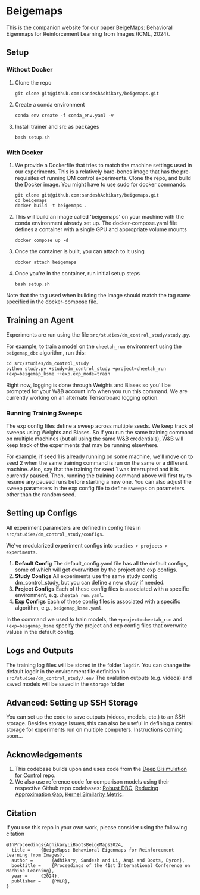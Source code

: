 # Beigemaps
This is the companion website for our paper BeigeMaps: Behavioral Eigenmaps for Reinforcement Learning from Images (ICML, 2024).

## Setup
### Without Docker
1. Clone the repo
   ```
   git clone git@github.com:sandeshAdhikary/beigemaps.git
   ```
3. Create a conda environment
   ```
   conda env create -f conda_env.yaml -v
   ```
4. Install trainer and src as packages
   ```
   bash setup.sh
   ```

### With Docker
1. We provide a Dockerfile that tries to match the machine settings used in our experiments. This is a relatively bare-bones image that has the pre-requisites of running DM control experiments.  Clone the repo, and build the Docker image. You might have to use sudo for docker commands.
   ```
   git clone git@github.com:sandeshAdhikary/beigemaps.git
   cd beigemaps
   docker build -t beigemaps .
   ```
2. This will build an image called 'beigemaps' on your machine with the conda environment already set up. The docker-compose.yaml file defines a container with a single GPU and appropriate volume mounts
   ```
   docker compose up -d
   ```
3. Once the container is built, you can attach to it using
   ```
   docker attach beigemaps
   ```
4. Once you're in the container, run initial setup steps
   ```
   bash setup.sh
   ```

Note that the tag used when building the image should match the tag name specified in the docker-compose file.

## Training an Agent
Experiments are run using the file ``src/studies/dm_control_study/study.py``.

For example, to train a model on the ``cheetah_run`` environment using the ``beigemap_dbc`` algorithm, run this:
```
cd src/studies/dm_control_study
python study.py +study=dm_control_study +project=cheetah_run +exp=beigemap_ksme ++exp.exp_mode=train
```
Right now, logging is done through Weights and Biases so you'll be prompted for your W&B account info when you run this command. We are currently working on an alternate Tensorboard logging option.

### Running Training Sweeps
The exp config files define a sweep across multiple seeds. We keep track of sweeps using Weights and Biases. So if you run the same training command on multiple machines (but all using the same W&B credentials), W&B will keep track of the experiments that may be running elsewhere. 

For example, if seed 1 is already running on some machine, we'll move on to seed 2 when the same training command is run on the same or a different machine. Also, say that the training for seed 1 was interrupted and it is currently paused. Then, running the training command above will first try to resume any paused runs before starting a new one.
You can also adjust the sweep parameters in the exp config file to define sweeps on parameters other than the random seed.

## Setting up Configs
All experiment parameters are defined in config files in ``src/studies/dm_control_study/configs``.

We've modularized experiment configs into ``studies > projects > experiments``. 

1. **Default Config**
The default_config.yaml file has all the default configs, some of which will get overwritten by the project and exp configs. 
2. **Study Configs**
All experiments use the same study config dm_control_study, but you can define a new study if needed.
3. **Project Configs**
Each of these config files is associated with a specific environment, e.g. ``cheetah_run.yaml``.
4. **Exp Configs**
Each of these config files is associated with a specific algorithm, e.g., ``beigemap_ksme.yaml``.

In the command we used to train models, the ``+project=cheetah_run`` and ``+exp=beigemap_ksme`` specify the project and exp config files that overwrite values in the default config.

## Logs and Outputs
The training log files will be stored in the folder `logdir`. You can change the default logdir in the environment file definition in `src/studies/dm_control_study/.env`
The evalution outputs (e.g. videos) and saved models will be saved in the ``storage`` folder

## Advanced: Setting up SSH Storage
You can set up the code to save outputs (videos, models, etc.) to an SSH storage. Besides storage issues, this can also be useful in defining a central storage for experiments run on multiple computers.
Instructions coming soon...

## Acknowledgements
1. This codebase builds upon and uses code from the [Deep Bisimulation for Control](https://github.com/facebookresearch/deep_bisim4control) repo.
2. We also use reference code for comparison models using their respective Github repo codebases: [Robust DBC](https://github.com/metekemertas/RobustBisimulation), [Reducing Approximation Gap](https://github.com/jianda-chen/RAP_distance/tree/main), [Kernel Similarity Metric](https://github.com/google-research/google-research/tree/master/ksme).

## Citation
If you use this repo in your own work, please consider using the following citation
```
@InProceedings{AdhikaryLiBootsBeigeMaps2024,
  title = 	 {BeigeMaps: Behavioral Eigenmaps for Reinforcement Learning from Images},
  author =       {Adhikary, Sandesh and Li, Anqi and Boots, Byron},
  booktitle = 	 {Proceedings of the 41st International Conference on Machine Learning},
  year = 	 {2024},
  publisher =    {PMLR},
}
```

